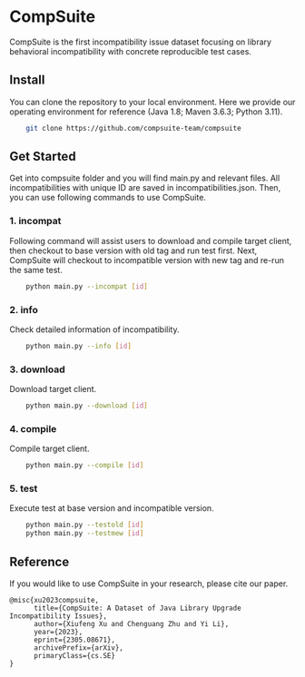 # CompSuite
CompSuite is the first incompatibility issue dataset focusing on library behavioral incompatibility with concrete reproducible test cases. 

## Install
You can clone the repository to your local environment. Here we provide our operating environment for reference (Java 1.8; Maven 3.6.3; Python 3.11).
```bash
    git clone https://github.com/compsuite-team/compsuite
```

## Get Started
Get into compsuite folder and you will find main.py and relevant files. All incompatibilities with unique ID are saved in incompatibilities.json. Then, you can use following commands to use CompSuite. 

### 1. incompat
Following command will assist users to download and compile target client, then checkout to base version with old tag and run test first. Next, CompSuite will checkout to incompatible version with new tag and re-run the same test.
```bash
    python main.py --incompat [id]
```

### 2. info
Check detailed information of incompatibility.
```bash
    python main.py --info [id]
```

### 3. download
Download target client.
```bash
    python main.py --download [id]
```

### 4. compile
Compile target client.
```bash
    python main.py --compile [id]
```

### 5. test
Execute test at base version and incompatible version.
```bash
    python main.py --testold [id]
    python main.py --testmew [id]
```

## Reference
If you would like to use CompSuite in your research, please cite our paper.
```
@misc{xu2023compsuite,
      title={CompSuite: A Dataset of Java Library Upgrade Incompatibility Issues}, 
      author={Xiufeng Xu and Chenguang Zhu and Yi Li},
      year={2023},
      eprint={2305.08671},
      archivePrefix={arXiv},
      primaryClass={cs.SE}
}
```
